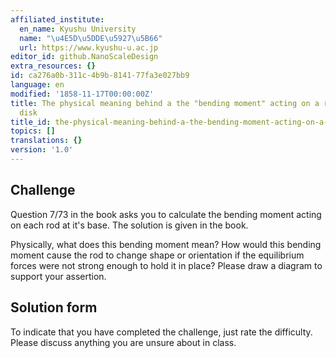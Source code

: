 ```yaml
---
affiliated_institute:
  en_name: Kyushu University
  name: "\u4E5D\u5DDE\u5927\u5B66"
  url: https://www.kyushu-u.ac.jp
editor_id: github.NanoScaleDesign
extra_resources: {}
id: ca276a0b-311c-4b9b-8141-77fa3e027bb9
language: en
modified: '1858-11-17T00:00:00Z'
title: The physical meaning behind a the "bending moment" acting on a rod on a rotating
  disk
title_id: the-physical-meaning-behind-a-the-bending-moment-acting-on-a-rod-on-a-rotating-disk
topics: []
translations: {}
version: '1.0'
---
```


## Challenge
Question 7/73 in the book asks you to calculate the bending moment acting on each rod at it's base. The solution is given in the book.

Physically, what does this bending moment mean? How would this bending moment cause the rod to change shape or orientation if the equilibrium forces were not strong enough to hold it in place? Please draw a diagram to support your assertion.


## Solution form
To indicate that you have completed the challenge, just rate the difficulty.
Please discuss anything you are unsure about in class.
